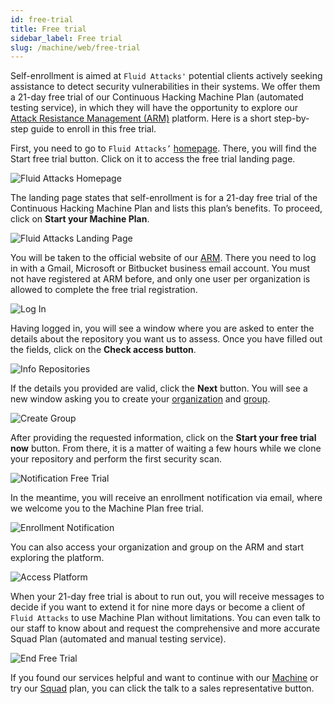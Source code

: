 ```yaml
---
id: free-trial
title: Free trial
sidebar_label: Free trial
slug: /machine/web/free-trial
---
```


Self-enrollment is aimed at `Fluid Attacks'`
potential clients actively seeking
assistance to detect security
vulnerabilities in their systems.
We offer them a 21-day free trial
of our Continuous Hacking Machine
Plan (automated testing service),
in which they will have the
opportunity to explore our
[Attack Resistance Management (ARM)](/machine/web/arm)
platform.
Here is a short step-by-step guide
to enroll in this free trial.

First,
you need to go to `Fluid Attacks’`
[homepage](https://fluidattacks.com/).
There,
you will find the
Start free trial button.
Click on it to access the
free trial landing page.

![Fluid Attacks Homepage](https://res.cloudinary.com/fluid-attacks/image/upload/v1674728062/docs/web/enrollment/home_page.png)

The landing page states that
self-enrollment is for a 21-day
free trial of the Continuous
Hacking Machine Plan and lists
this plan’s benefits.
To proceed,
click on **Start your Machine Plan**.

![Fluid Attacks Landing Page](https://res.cloudinary.com/fluid-attacks/image/upload/v1672081278/docs/web/enrollment/start_free_trail.png)

You will be taken to the
official website of our
[ARM](https://app.fluidattacks.com/).
There you need to log in with a Gmail,
Microsoft or Bitbucket business
email account.
You must not have
registered at ARM before,
and only one user per organization
is allowed to complete the free
trial registration.

![Log In](https://res.cloudinary.com/fluid-attacks/image/upload/v1674728390/docs/web/enrollment/arm_page.png)

Having logged in,
you will see a window where
you are asked to enter the
details about the repository
you want us to assess.
Once you have filled out the fields,
click on the **Check access button**.

![Info Repositories](https://res.cloudinary.com/fluid-attacks/image/upload/v1674728624/docs/web/enrollment/set_up_repo.png)

If the details you
provided are valid,
click the **Next** button.
You will see a new window asking you to create your
[organization](/machine/web/creating-organization)
and [group](/machine/web/groups).

![Create Group](https://res.cloudinary.com/fluid-attacks/image/upload/v1672069743/docs/web/enrollment/add_org_group.png)

After providing the
requested information,
click on the
**Start your free trial now** button.
From there,
it is a matter of waiting a
few hours while we clone your
repository and perform the
first security scan.

![Notification Free Trial](https://res.cloudinary.com/fluid-attacks/image/upload/v1654783880/docs/web/enrollment/enrollment_notif.png)

In the meantime,
you will receive an enrollment
notification via email,
where we welcome you to
the Machine Plan free trial.

![Enrollment Notification](https://res.cloudinary.com/fluid-attacks/image/upload/v1675096872/docs/web/enrollment/free_trial_start.png)

You can also access your
organization and group on
the ARM and start exploring
the platform.

![Access Platform](https://res.cloudinary.com/fluid-attacks/image/upload/v1672073424/docs/web/enrollment/group.png)

When your 21-day free trial
is about to run out,
you will receive messages to
decide if you want to extend
it for nine more days or
become a client of `Fluid Attacks`
to use Machine Plan without
limitations.
You can even talk to our staff
to know about and request the
comprehensive and more accurate
Squad Plan (automated and manual
testing service).

![End Free Trial](https://res.cloudinary.com/fluid-attacks/image/upload/v1675097510/docs/web/enrollment/free_trial_over.png)

If you found our services helpful
and want to continue with our
[Machine](/about/faq/machine)
or try our
[Squad](/about/faq) plan,
you can click the talk to a
sales representative button.
